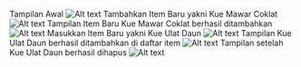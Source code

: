 Tampilan Awal
![Alt text](image.png)
Tambahkan Item Baru yakni Kue Mawar Coklat
![Alt text](image-6.png)
Tampilan Item Baru Kue Mawar Coklat berhasil ditambahkan
![Alt text](image-2.png)
Masukkan Item Baru yakni Kue Ulat Daun
![Alt text](image-3.png)
Tampilan Kue Ulat Daun berhasil ditambahkan di daftar item
![Alt text](image-4.png)
Tampilan setelah Kue Ulat Daun berhasil dihapus
![Alt text](image-5.png)